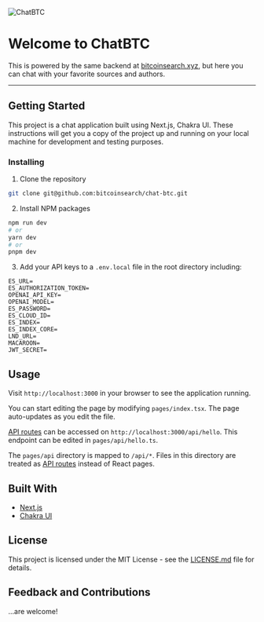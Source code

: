 ![ChatBTC](./public/chat-btc-landscape_v1.png)

# Welcome to ChatBTC

This is powered by the same backend at [bitcoinsearch.xyz](https://bitcoinsearch.xyz/), but here you can chat with your favorite sources and authors.

---

## Getting Started

This project is a chat application built using Next.js, Chakra UI. These instructions will get you a copy of the project up and running on your local machine for development and testing purposes.

### Installing

1. Clone the repository
```sh
git clone git@github.com:bitcoinsearch/chat-btc.git
```

2. Install NPM packages
```bash
npm run dev
# or
yarn dev
# or
pnpm dev
```

3. Add your API keys to a `.env.local` file in the root directory including:

```
ES_URL=
ES_AUTHORIZATION_TOKEN=
OPENAI_API_KEY=
OPENAI_MODEL=
ES_PASSWORD=
ES_CLOUD_ID=
ES_INDEX=
ES_INDEX_CORE=
LND_URL=
MACAROON=
JWT_SECRET=
```

## Usage

Visit `http://localhost:3000` in your browser to see the application running.

You can start editing the page by modifying `pages/index.tsx`. The page auto-updates as you edit the file.

[API routes](https://nextjs.org/docs/api-routes/introduction) can be accessed on `http://localhost:3000/api/hello`. This endpoint can be edited in `pages/api/hello.ts`.

The `pages/api` directory is mapped to `/api/*`. Files in this directory are treated as [API routes](https://nextjs.org/docs/api-routes/introduction) instead of React pages.

## Built With

- [Next.js](https://nextjs.org/)
- [Chakra UI](https://chakra-ui.com/)

## License

This project is licensed under the MIT License - see the [LICENSE.md](LICENSE.md) file for details.

## Feedback and Contributions

...are welcome!
